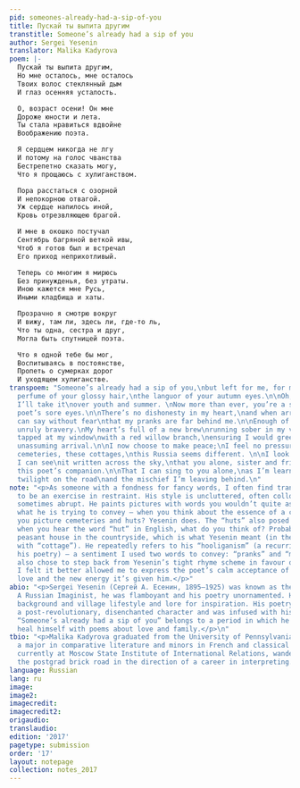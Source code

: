 ```yaml
---
pid: someones-already-had-a-sip-of-you
title: Пускай ты выпита другим
transtitle: Someone’s already had a sip of you
author: Sergei Yesenin
translator: Malika Kadyrova
poem: |-
  Пускай ты выпита другим,
  Но мне осталось, мне осталось
  Твоих волос стеклянный дым
  И глаз осенняя усталость.

  О, возраст осени! Он мне
  Дороже юности и лета.
  Ты стала нравиться вдвойне
  Воображению поэта.

  Я сердцем никогда не лгу
  И потому на голос чванства
  Бестрепетно сказать могу,
  Что я прощаюсь с хулиганством.

  Пора расстаться с озорной
  И непокорною отвагой.
  Уж сердце напилось иной,
  Кровь отрезвляющею брагой.

  И мне в окошко постучал
  Сентябрь багряной веткой ивы,
  Чтоб я готов был и встречал
  Его приход неприхотливый.

  Теперь со многим я мирюсь
  Без принужденья, без утраты.
  Иною кажется мне Русь,
  Иными кладбища и хаты.

  Прозрачно я смотрю вокруг
  И вижу, там ли, здесь ли, где-то ль,
  Что ты одна, сестра и друг,
  Могла быть спутницей поэта.

  Что я одной тебе бы мог,
  Воспитываясь в постоянстве,
  Пропеть о сумерках дорог
  И уходящем хулиганстве.
transpoem: "Someone’s already had a sip of you,\nbut left for me, for me is \nthe
  perfume of your glossy hair,\nthe languor of your autumn eyes.\n\nOh, age of autumn!
  I’ll take it\nover youth and summer. \nNow more than ever, you’re a sight\nfor this
  poet’s sore eyes.\n\nThere’s no dishonesty in my heart,\nand when arrogance calls,\nI
  can say without fear\nthat my pranks are far behind me.\n\nEnough of this roguish\nand
  unruly bravery.\nMy heart’s full of a new brew\nrunning sober in my veins.\n\nSeptember
  tapped at my window\nwith a red willow branch,\nensuring I would greet it\non its
  unassuming arrival.\n\nI now choose to make peace;\nI feel no pressure, no loss.\nThese
  cemeteries, these cottages,\nthis Russia seems different. \n\nI look around, and
  I can see\nit written across the sky,\nthat you alone, sister and friend,\ncan be
  this poet’s companion.\n\nThat I can sing to you alone,\nas I’m learning to be loyal,\nabout
  twilight on the road\nand the mischief I’m leaving behind.\n"
note: "<p>As someone with a fondness for fancy words, I often find translating Yesenin
  to be an exercise in restraint. His style is uncluttered, often colloquial, and
  sometimes abrupt. He paints pictures with words you wouldn’t quite associate with
  what he is trying to convey — when you think about the essence of a country, do
  you picture cemeteries and huts? Yesenin does. The “huts” also posed a problem —
  when you hear the word “hut” in English, what do you think of? Probably not a ramshackle
  peasant house in the countryside, which is what Yesenin meant (in the end, I went
  with “cottage”). He repeatedly refers to his “hooliganism” (a recurring theme in
  his poetry) — a sentiment I used two words to convey: “pranks” and “mischief.” I
  also chose to step back from Yesenin’s tight rhyme scheme in favour of a freer structure.
  I felt it better allowed me to express the poet’s calm acceptance of falling in
  love and the new energy it’s given him.</p>"
abio: "<p>Sergei Yesenin (Сергей А. Есенин, 1895–1925) was known as the “peasant prophet.”
  A Russian Imaginist, he was flamboyant and his poetry unornamented. He drew on his
  background and village lifestyle and lore for inspiration. His poetry later developed
  a post-revolutionary, disenchanted character and was infused with his melancholy.
  “Someone’s already had a sip of you” belongs to a period in which he attempted to
  heal himself with poems about love and family.</p>\n"
tbio: "<p>Malika Kadyrova graduated from the University of Pennsylvania in 2015 with
  a major in comparative literature and minors in French and classical studies. She’s
  currently at Moscow State Institute of International Relations, wandering along
  the postgrad brick road in the direction of a career in interpreting.</p>"
language: Russian
lang: ru
image:
image2:
imagecredit:
imagecredit2:
origaudio:
translaudio:
edition: '2017'
pagetype: submission
order: '17'
layout: notepage
collection: notes_2017
---
```

